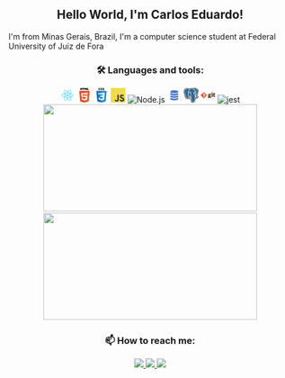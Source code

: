 <h2 align="center">Hello World, I'm Carlos Eduardo!</h2>

I'm from Minas Gerais, Brazil, I'm a computer science student at 
Federal University of Juiz de Fora

<div align="center">
 <h3><strong>🛠️ Languages and tools:</strong></h3>
<img margin="12px" alt="React" width="26px" src="https://raw.githubusercontent.com/github/explore/80688e429a7d4ef2fca1e82350fe8e3517d3494d/topics/react/react.png" />
<img margin="12px" alt="HTML5" width="26px" src="https://raw.githubusercontent.com/github/explore/80688e429a7d4ef2fca1e82350fe8e3517d3494d/topics/html/html.png" />
<img margin="12px" alt="CSS3" width="26px" src="https://raw.githubusercontent.com/github/explore/80688e429a7d4ef2fca1e82350fe8e3517d3494d/topics/css/css.png" />
<img margin="12px" alt="JavaScript" width="26px" src="https://raw.githubusercontent.com/github/explore/80688e429a7d4ef2fca1e82350fe8e3517d3494d/topics/javascript/javascript.png" />
<img margin="12px" alt="Node.js" width="26px" src="https://www.vectorlogo.zone/logos/nodejs/nodejs-icon.svg" />
<img margin="12px" alt="SQL" width="26px" src="https://raw.githubusercontent.com/github/explore/80688e429a7d4ef2fca1e82350fe8e3517d3494d/topics/sql/sql.png" />
<img margin="12px" alt="postgreSQL" width="26px" src="https://raw.githubusercontent.com/github/explore/80688e429a7d4ef2fca1e82350fe8e3517d3494d/topics/postgresql/postgresql.png" />
<img margin="12px" alt="Git" width="26px" src="https://raw.githubusercontent.com/github/explore/80688e429a7d4ef2fca1e82350fe8e3517d3494d/topics/git/git.png" />
<img margin="12px" src="https://www.vectorlogo.zone/logos/jestjsio/jestjsio-icon.svg" alt="jest" width="26" height="26"/>
</div>

  
<div align="center">
   <img height="190px" width="380px"  src="https://github-readme-stats.vercel.app/api/top-langs/?username=Kadugs&layout=compact&langs_count=7&theme=dracula"/>
   <img height="190px" width="380px" src="https://github-readme-stats.vercel.app/api?username=Kadugs&show_icons=true&theme=dracula&include_all_commits=true&count_private=true"/>
</div>
 

 
 <div align="center">
  <h3>📫 How to reach me:</h3> 
  <a href="https://www.linkedin.com/in/carlos-eduardo-gomes-silva/">
     <img src="https://img.shields.io/badge/LinkedIn-0077B5?style=for-the-badge&logo=linkedin&logoColor=white"/>
  </a>
   <a href="https://discordapp.com/users/295446730386702337">
     <img src="https://img.shields.io/badge/Discord-7289DA?style=for-the-badge&logo=discord&logoColor=white"/>
  </a>
  <a href="mailto:cadu20.gomes@hotmail.com">
     <img src="https://img.shields.io/badge/Microsoft_Outlook-0078D4?style=for-the-badge&logo=microsoft-outlook&logoColor=white"/>
  </a>
</div>
<!--

- 🔭 I’m currently working on ...

- 👯 I’m looking to collaborate on ...
- 🤔 I’m looking for help with ...
- 💬 Ask me about ...
- 📫 How to reach me: ...
- 😄 Pronouns: ...
- ⚡ Fun fact: ...
-->
